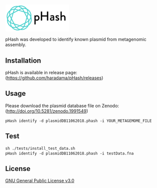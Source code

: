<img src="./pHash_logo.svg" width="40%" alt="pHash">

pHash was developed to identify known plasmid from metagenomic assembly.

## Installation
pHash is available in release page:(https://github.com/haradama/pHash/releases)

## Usage

Please download the plasmid database file on Zenodo: (http://doi.org/10.5281/zenodo.1991549)

```
pHash identify -d plasmidDB11062018.phash -i YOUR_METAGEMOME_FILE
```

## Test
```
sh ./tests/install_test_data.sh
pHash identify -d plasmidDB11062018.phash -i testData.fna
```

## License

[GNU General Public License v3.0](https://github.com/haradama/pHash/blob/master/LICENSE)
